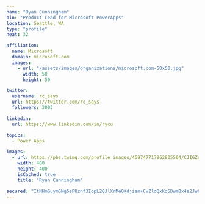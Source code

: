 ```yaml
---
name: "Ryan Cunningham"
bio: "Product Lead for Microsoft PowerApps"
location: Seattle, WA
type: "profile"
heat: 32

affiliation:
  name: Microsoft
  domain: microsoft.com
  images:
    - url: "/assets/images/organizations/microsoft.com-50x50.jpg"
      width: 50
      height: 50

twitter:
  username: rc_says
  url: https://twitter.com/rc_says
  followers: 3003

linkedin:
  url: https://www.linkedin.com/in/rycu

topics:
  - Power Apps

images:
  - url: https://pbs.twimg.com/profile_images/459747717862805504/CJIGZejd_400x400.png
    width: 400
    height: 400
    isCached: true
    title: "Ryan Cunningham"

secured: "ItNHmGuymGNg5ePUznf3IopL2QJlXrMe0Kdjiam+CvZldQxKq5DwmBx4e2Jwh7wsOnQcXNN98eMrusO7glxqAcr2j8YM+r52BoYFsUWmZYJVfAdAjdiRyEd+R3s0fOXzRaGqZCJbF37Hsuxv2pUs1ARVh/4/HGgWePlocZO7eM6DY1eRKXBJpW4PT+xP9ys34Lq2nJlvCJsjtPcnGnOvVtZkvsqyZi7VjdrCkbL9k1R0xAIbbmFyQRUdrhTvScas/N/VyWeZnBU7eFZ7K1tnybitO8iBzKg6O5M/O2kqxzY3RbaIPKY6smSB9YJJh4FKxXgp1W3TJLZA+nA97LtB39xWUiePEi3S9dDam4lUZzljmJgQp+lJHGHTK1cqlTmGp3Y2ncZxZFxZgbcVmO2+j4r0yyPvbwg4UCAwDal1v4s=;0YGh3fTc/r6zR3uOOkI6Ew=="
---
```


